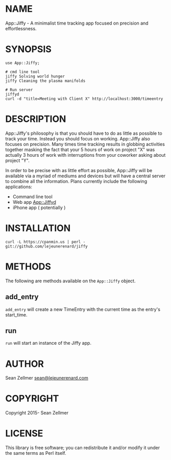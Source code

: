 # NAME

App::Jiffy - A minimalist time tracking app focused on precision and effortlessness.

# SYNOPSIS

    use App::Jiffy;

    # cmd line tool
    jiffy Solving world hunger
    jiffy Cleaning the plasma manifolds

    # Run server
    jiffyd
    curl -d "title=Meeting with Client X" http://localhost:3000/timeentry

# DESCRIPTION

App::Jiffy's philosophy is that you should have to do as little as possible to track your time. Instead you should focus on working. App::Jiffy also focuses on precision. Many times time tracking results in globbing activities together masking the fact that your 5 hours of work on project "X" was actually 3 hours of work with interruptions from your coworker asking about project "Y".

In order to be precise with as little effort as possible, App::Jiffy will be available via a myriad of mediums and devices but will have a central server to combine all the information. Plans currently include the following applications:

- Command line tool
- Web app [App::Jiffyd](https://metacpan.org/pod/App::Jiffyd)
- iPhone app ( potentially )

# INSTALLATION

    curl -L https://cpanmin.us | perl - git://github.com/lejeunerenard/jiffy

# METHODS

The following are methods available on the `App::Jiffy` object.

## add\_entry

`add_entry` will create a new TimeEntry with the current time as the entry's start\_time.

## run

`run` will start an instance of the Jiffy app.

# AUTHOR

Sean Zellmer <sean@lejeunerenard.com>

# COPYRIGHT

Copyright 2015- Sean Zellmer

# LICENSE

This library is free software; you can redistribute it and/or modify
it under the same terms as Perl itself.
